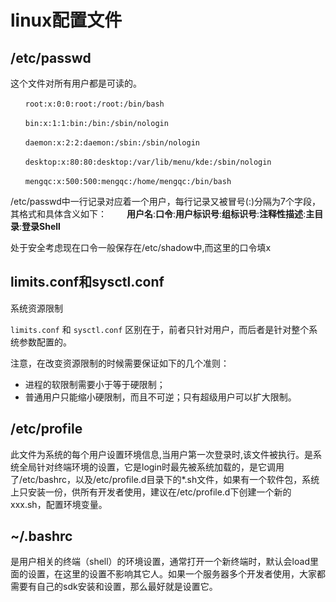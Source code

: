 # linux配置文件

## /etc/passwd

这个文件对所有用户都是可读的。

```
　　root:x:0:0:root:/root:/bin/bash

　　bin:x:1:1:bin:/bin:/sbin/nologin

　　daemon:x:2:2:daemon:/sbin:/sbin/nologin

　　desktop:x:80:80:desktop:/var/lib/menu/kde:/sbin/nologin

　　mengqc:x:500:500:mengqc:/home/mengqc:/bin/bash
```

/etc/passwd中一行记录对应着一个用户，每行记录又被冒号(:)分隔为7个字段，其格式和具体含义如下：
　　**用户名**:**口令**:**用户标识号**:**组标识号**:**注释性描述**:**主目录**:**登录Shell**

处于安全考虑现在口令一般保存在/etc/shadow中,而这里的口令填x



## limits.conf和sysctl.conf

系统资源限制

`limits.conf` 和 `sysctl.conf` 区别在于，前者只针对用户，而后者是针对整个系统参数配置的。

注意，在改变资源限制的时候需要保证如下的几个准则：

- 进程的软限制需要小于等于硬限制；
- 普通用户只能缩小硬限制，而且不可逆；只有超级用户可以扩大限制。

## /etc/profile

 此文件为系统的每个用户设置环境信息,当用户第一次登录时,该文件被执行。是系统全局针对终端环境的设置，它是login时最先被系统加载的，是它调用了/etc/bashrc，以及/etc/profile.d目录下的*.sh文件，如果有一个软件包，系统上只安装一份，供所有开发者使用，建议在/etc/profile.d下创建一个新的xxx.sh，配置环境变量。

## ~/.bashrc

是用户相关的终端（shell）的环境设置，通常打开一个新终端时，默认会load里面的设置，在这里的设置不影响其它人。如果一个服务器多个开发者使用，大家都需要有自己的sdk安装和设置，那么最好就是设置它。